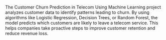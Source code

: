 The Customer Churn Prediction in Telecom Using Machine Learning project analyzes customer data to identify patterns leading to churn. By using algorithms like Logistic Regression, Decision Trees, or Random Forest, the model predicts which customers are likely to leave a telecom service. This helps companies take proactive steps to improve customer retention and reduce revenue loss. 
